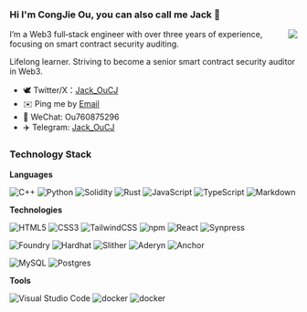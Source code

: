 ### Hi I'm CongJie Ou, you can also call me Jack 👋


<img align="right" src="https://github-readme-stats.vercel.app/api?username=Jack-OuCJ&show_icons=true&icon_color=0366d6&text_color=24292e&bg_color=ffffff&hide_title=true" />

I’m a Web3 full‑stack engineer with over three years of experience, focusing on smart contract security auditing.

Lifelong learner. Striving to become a senior smart contract security auditor in Web3.

- 🕊 Twitter/X：[Jack_OuCJ](https://x.com/Jack_OuCJ)
- ✉️ Ping me by [Email](760875296@qq.com)
- 💬 WeChat: Ou760875296
- ✈️ Telegram: [Jack_OuCJ](https://t.me/Jack_OuCJ)

### Technology Stack

**Languages**

![C++](https://img.shields.io/badge/-C%2B%2B-00599C?&logo=C%2B%2B&logoColor=white)
![Python](https://img.shields.io/badge/-Python-3776AB?&logo=Python&logoColor=white)
![Solidity](https://img.shields.io/badge/-Solidity-363636?&logo=Solidity&logoColor=white)
![Rust](https://img.shields.io/badge/-Rust-000000?&logo=Rust&logoColor=white)
![JavaScript](https://img.shields.io/badge/-JavaScript-F7DF1E?&logo=JavaScript&logoColor=000)
![TypeScript](https://img.shields.io/badge/-TypeScript-3178C6?&logo=TypeScript&logoColor=white)
![Markdown](https://img.shields.io/badge/-Markdown-000000?&logo=Markdown&logoColor=white)

**Technologies**

<img src="https://img.shields.io/badge/Html5-%23e34f26.svg?logo=html5&logoColor=white&style=flat-square" alt="HTML5" /> <img src="https://img.shields.io/badge/CSS3-%231572b6.svg?logo=css3&logoColor=white&style=flat-square" alt="CSS3" /> <img src="https://img.shields.io/badge/Tailwindcss-%2338b2ac.svg?logo=tailwind-css&logoColor=white&style=flat-square" alt="TailwindCSS" /> <img src="https://img.shields.io/badge/NPM-%23cb0000.svg?logo=npm&logoColor=white&style=flat-square" alt="npm" /> <img src="https://img.shields.io/badge/React-%2320232a.svg?logo=React&logoColor=%2361dafb&style=flat-square" alt="React" /> <img src="https://img.shields.io/badge/Synpress-%23128C7E.svg?logo=cypress&logoColor=white&style=flat-square" alt="Synpress" />

<img src="https://img.shields.io/badge/Foundry-%23F5AC37.svg?logo=ethereum&logoColor=black&style=flat-square" alt="Foundry" /> <img src="https://img.shields.io/badge/Hardhat-%23F7DF1E.svg?logo=ethereum&logoColor=black&style=flat-square" alt="Hardhat" /> <img src="https://img.shields.io/badge/Slither-%23000000.svg?logo=solidity&logoColor=white&style=flat-square" alt="Slither" /> <img src="https://img.shields.io/badge/Aderyn-%2300B894.svg?logo=solidity&logoColor=white&style=flat-square" alt="Aderyn" /> <img src="https://img.shields.io/badge/Anchor-%23634FCC.svg?logo=solana&logoColor=white&style=flat-square" alt="Anchor" />

<img src="https://img.shields.io/badge/Mysql-%234479a1.svg?logo=MySQL&logoColor=white&style=flat-square" alt="MySQL" /> <img src="https://img.shields.io/badge/Postgres-%234169E1.svg?logo=postgresql&logoColor=white&style=flat-square" alt="Postgres" />

**Tools**

<img src="https://img.shields.io/badge/Visual%20studio%20code-%230078d7.svg?logo=visual-studio-code&logoColor=white&style=flat-square" alt="Visual Studio Code" /> <img src="https://img.shields.io/badge/Docker-%23000000.svg?logo=Docker&logoColor=blue&style=flat-square" alt="docker" /> <img src="https://img.shields.io/badge/Github-%23000000.svg?logo=github&logoColor=white&style=flat-square" alt="docker" /> 


